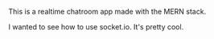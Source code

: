 This is a realtime chatroom app made with the MERN stack.

I wanted to see how to use socket.io. It's pretty cool.